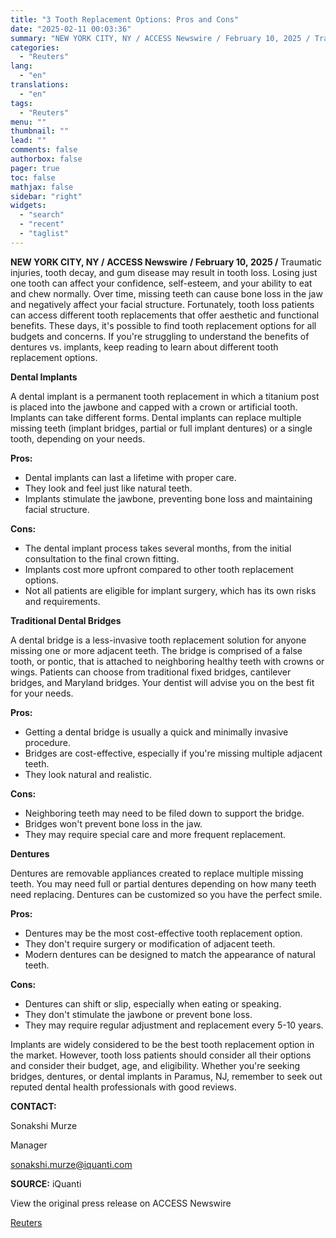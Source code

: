 ```yaml
---
title: "3 Tooth Replacement Options: Pros and Cons"
date: "2025-02-11 00:03:36"
summary: "NEW YORK CITY, NY / ACCESS Newswire / February 10, 2025 / Traumatic injuries, tooth decay, and gum disease may result in tooth loss. Losing just one tooth can affect your confidence, self-esteem, and your ability to eat and chew normally. Over time, missing teeth can cause bone loss in..."
categories:
  - "Reuters"
lang:
  - "en"
translations:
  - "en"
tags:
  - "Reuters"
menu: ""
thumbnail: ""
lead: ""
comments: false
authorbox: false
pager: true
toc: false
mathjax: false
sidebar: "right"
widgets:
  - "search"
  - "recent"
  - "taglist"
---
```


**NEW YORK CITY, NY /** **ACCESS Newswire** **/ February 10, 2025 /** Traumatic injuries, tooth decay, and gum disease may result in tooth loss. Losing just one tooth can affect your confidence, self-esteem, and your ability to eat and chew normally. Over time, missing teeth can cause bone loss in the jaw and negatively affect your facial structure. Fortunately, tooth loss patients can access different tooth replacements that offer aesthetic and functional benefits. These days, it's possible to find tooth replacement options for all budgets and concerns. If you're struggling to understand the benefits of dentures vs. implants, keep reading to learn about different tooth replacement options.

**Dental Implants**

A dental implant is a permanent tooth replacement in which a titanium post is placed into the jawbone and capped with a crown or artificial tooth. Implants can take different forms. Dental implants can replace multiple missing teeth (implant bridges, partial or full implant dentures) or a single tooth, depending on your needs.

**Pros:**

* Dental implants can last a lifetime with proper care.
* They look and feel just like natural teeth.
* Implants stimulate the jawbone, preventing bone loss and maintaining facial structure.

**Cons:**

* The dental implant process takes several months, from the initial consultation to the final crown fitting.
* Implants cost more upfront compared to other tooth replacement options.
* Not all patients are eligible for implant surgery, which has its own risks and requirements.

**Traditional Dental Bridges**

A dental bridge is a less-invasive tooth replacement solution for anyone missing one or more adjacent teeth. The bridge is comprised of a false tooth, or pontic, that is attached to neighboring healthy teeth with crowns or wings. Patients can choose from traditional fixed bridges, cantilever bridges, and Maryland bridges. Your dentist will advise you on the best fit for your needs.

**Pros:**

* Getting a dental bridge is usually a quick and minimally invasive procedure.
* Bridges are cost-effective, especially if you're missing multiple adjacent teeth.
* They look natural and realistic.

**Cons:**

* Neighboring teeth may need to be filed down to support the bridge.
* Bridges won't prevent bone loss in the jaw.
* They may require special care and more frequent replacement.

**Dentures**

Dentures are removable appliances created to replace multiple missing teeth. You may need full or partial dentures depending on how many teeth need replacing. Dentures can be customized so you have the perfect smile.

**Pros:**

* Dentures may be the most cost-effective tooth replacement option.
* They don't require surgery or modification of adjacent teeth.
* Modern dentures can be designed to match the appearance of natural teeth.

**Cons:**

* Dentures can shift or slip, especially when eating or speaking.
* They don't stimulate the jawbone or prevent bone loss.
* They may require regular adjustment and replacement every 5-10 years.

Implants are widely considered to be the best tooth replacement option in the market. However, tooth loss patients should consider all their options and consider their budget, age, and eligibility. Whether you're seeking bridges, dentures, or dental implants in Paramus, NJ, remember to seek out reputed dental health professionals with good reviews. ​

**CONTACT:**

Sonakshi Murze

Manager

sonakshi.murze@iquanti.com

**SOURCE:** iQuanti

View the original press release on ACCESS Newswire

[Reuters](https://www.tradingview.com/news/reuters.com,2025-02-10:newsml_ACSPVHx4a:0/)

